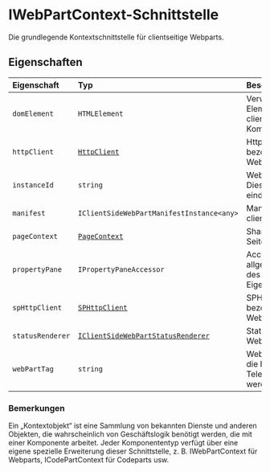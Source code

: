 # <a name="iwebpartcontext-interface"></a>IWebPartContext-Schnittstelle







Die grundlegende Kontextschnittstelle für clientseitige Webparts.




## <a name="properties"></a>Eigenschaften

| Eigenschaft     | Typ   | Beschreibung|
|:-------------|:-------|:-----------|
|`domElement`      | `HTMLElement` | Verweis auf das DOM-Element, das diese clientseitige Komponente hostet. |
|`httpClient`      | [`HttpClient`](../sp-http/httpclient.md) | HttpClient-Instanz bezogen auf dieses Webpart. |
|`instanceId`      | `string` | Webpart-Instanz-ID. Dies ist ein global eindeutiger Wert. |
|`manifest`      | `IClientSideWebPartManifestInstance<any>` | Manifest für das clientseitige Webpart. |
|`pageContext`      | [`PageContext`](../sp-page-context/pagecontext.md) | SharePoint-Seitenkontext. |
|`propertyPane`      | `IPropertyPaneAccessor` | Accessor für allgemeine Vorgänge des Webpart-Eigenschaftenbereichs. |
|`spHttpClient`      | [`SPHttpClient`](../sp-http/sphttpclient.md) | SPHttpClient-Instanz bezogen auf dieses Webpart. |
|`statusRenderer`      | [`IClientSideWebPartStatusRenderer`](../sp-webpart-base/iclientsidewebpartstatusrenderer.md) | Statuswiedergabe des Webparts. |
|`webPartTag`      | `string` | Webpart-Tag, das für die Protokollierung und Telemetrie verwendet werden soll. |






### <a name="remarks"></a>Bemerkungen

Ein „Kontextobjekt“ ist eine Sammlung von bekannten Dienste und anderen Objekten, die wahrscheinlich von Geschäftslogik benötigt werden, die mit einer Komponente arbeitet. Jeder Komponententyp verfügt über eine eigene spezielle Erweiterung dieser Schnittstelle, z. B. IWebPartContext für Webparts, ICodePartContext für Codeparts usw.

